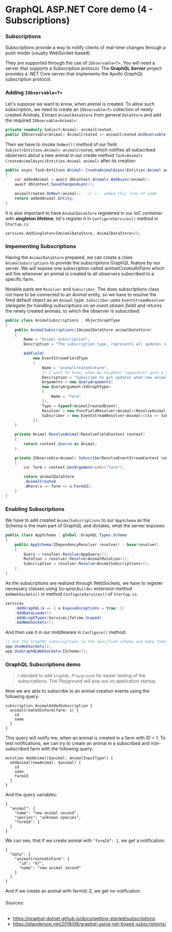 # GraphQL ASP.NET Core demo (4 - Subscriptions)

### Subscriptions

Subscriptions provide a way to notify clients of real-time changes through a push model (usually WebSocket-based).

They are supported through the use of `IObservable<T>`. You will need a server that supports a Subscription protocol. The **GraphQL Server** project provides a .NET Core server that implements the *Apollo GraphQL* subscription protocol.


### Adding `IObservable<T>`
Let's suppose we want to know, when animal is created. To allow such subscription, we need to create an `IObservable<T>` collection of newly created Animals.
Extract `AnimalDataStore` from general `DataStore` and add the required `IObservable<Animal>`:


```csharp
private readonly Subject<Animal> animalCreated;
public IObservable<Animal> AnimalCreated => animalCreated.AsObservable();	
```

Then we have to invoke `OnNext()` method of our field `Subject<Entities.Animal> animalCreated`, which notifies all subscribed observers about a new animal in our create method `Task<Animal> CreateAnimalAsync(Entities.Animal animal)` after its creation:

```csharp
public async Task<Entities.Animal> CreateAnimalAsync(Entities.Animal animal)
{
	var addedAnimal = await dbContext.Animals.AddAsync(animal);
	await dbContext.SaveChangesAsync();

	animalCreated.OnNext(animal);	// <-- added this line of code
	return addedAnimal.Entity;
}
```

It is also important to have `AnimalDataStore` registered in our *IoC container* with **singleton lifetime**, let's register it in `ConfigureServices()` method in `Startup.cs`:

`services.AddSingleton<IAnimalDataStore, AnimalDataStore>();`

### Impementing Subscriptions
Having the `AnimalDataStore` prepared, we can create a class `AnimalSubscriptions` to provide the subscriptions GraphQL feature by our server. We will expose one subscription called *animalCreatedInFarm* which will fire whenever an animal is created to all observers subscribed to a specific farm.

Notable parts are `Resolver` and `Subscriber`. The does subscriptions class not have to be connected to an *Animal* entity, so we have to resolve the fired default object as an `Animal` type. `Subscriber` uses `EventStreamResolver` *(delegate for handling subscriptions on an event stream field)* and returns the newly created animals, to which the observer is subscribed:

```csharp
public class AnimalSubscriptions : ObjectGraphType
{
	public AnimalSubscriptions(IAnimalDataStore animalDataStore)
	{
		Name = "Animal Subscription";
		Description = "The subscription type, represents all updates can be pushed to the client in real time over web sockets.";

		AddField(
			new EventStreamFieldType
			{
				Name = "animalCreatedInFarm",
				// I want to know, when my neighbor (opponent) gets a new animal
				Description = "Subscribe to get updates when new animal is created in specific farms.",
				Arguments = new QueryArguments(
				new QueryArgument<IdGraphType>
				{
					Name = "farm"
				}),
				Type = typeof(AnimalCreatedEvent),
				Resolver = new FuncFieldResolver<Animal>(ResolveAnimal),
				Subscriber = new EventStreamResolver<Animal>(ctx => Subscribe(ctx, animalDataStore)),
			});
	}

	private Animal ResolveAnimal(ResolveFieldContext context)
	{
		return context.Source as Animal;
	}

	private IObservable<Animal> Subscribe(ResolveEventStreamContext context, IAnimalDataStore animalDataStore)
	{
		var farm = context.GetArgument<int>("farm");

		return animalDataStore
		.AnimalCreated
		.Where(x => farm == x.FarmId);
	}
}
```


### Enabling Subscriptions

We have to add created `AnimalSubscriptions` to our `AppSchema` as the Schema is the main part of GraphQL and dictates, what the server exposes:

```csharp
public class AppSchema : global::GraphQL.Types.Schema
{
	public AppSchema(IDependencyResolver resolver) : base(resolver)
	{
		Query = resolver.Resolve<AppQuery>();
		Mutation = resolver.Resolve<AnimalMutation>();
		Subscription = resolver.Resolve<AnimalSubscriptions>();
	}
}
```

As the subscriptions are realized through WebSockets, we have to register necessary classes using `IGraphQLBuilder` extension method `AddWebSockets()` in method `ConfigureServices()` of `Startup.cs`:

```csharp
services
	.AddGraphQL(o => { o.ExposeExceptions = true; })
	.AddDataLoader()
	.AddGraphTypes(ServiceLifetime.Scoped)
	.AddWebSockets();
```

And then use it in our middleware in `Configure()` method:

```csharp
// Use the GraphQL subscriptions in the specified schema and make them available.
app.UseWebSockets();
app.UseGraphQLWebSockets<ISchema>();
```



### GraphQL Subscriptions demo
> I decided to add `GraphQL.Playground` for easier testing of the subscriptions. The Playground will pop out on application startup.

Now we are able to subscribe to an animal creation events using the following query:

```
subscription AnimalAddedSubscription {
  animalCreatedInFarm(farm: 1) {
    id
    name
  }
}
```

This query will notify me, when an animal is created in a farm with ID = 1. To test notifications, we can try to create an animal in a subscribed and non-subscribed farm with the following query:

```
mutation AddAnimal($animal: AnimalInputType!) {
  addAnimal(newAnimal: $animal) {
    id
    name
    farmId
  }
}
```

And the query variables:

```
{
  "animal": {
    "name": "new animal second",
    "species": "unknown species",
    "farmId": 1
  }
}
```

We can see, that if we create animal with `"farmId": 1`, we get a notification:

```
{
  "data": {
    "animalCreatedInFarm": {
      "id": "67",
      "name": "new animal second"
    }
  }
}
```

And if we create an animal with farmId: 2, we get no notification.


###### Sources:

* https://graphql-dotnet.github.io/docs/getting-started/subscriptions
* https://elanderson.net/2018/08/graphql-using-net-boxed-subscriptions/
